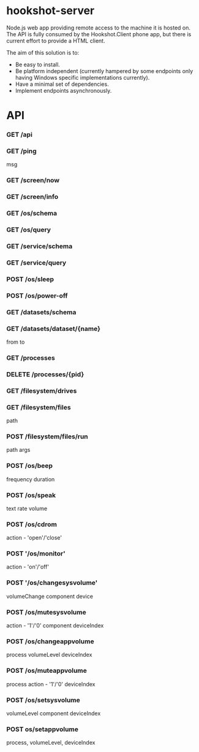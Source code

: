 # hookshot-server
Node.js web app providing remote access to the machine it is hosted on. The API is fully consumed by the Hookshot.Client phone app, but there is current effort to provide a HTML client. 

The aim of this solution is to:
* Be easy to install.
* Be platform independent (currently hampered by some endpoints only having Windows specific implementations currently).
* Have a minimal set of dependencies.
* Implement endpoints asynchronously.

# API

### GET /api
### GET /ping
msg
### GET /screen/now
### GET /screen/info
### GET /os/schema
### GET /os/query
### GET /service/schema
### GET /service/query
### POST /os/sleep
### POST /os/power-off
### GET /datasets/schema
### GET /datasets/dataset/{name}
from
to
### GET /processes
### DELETE /processes/{pid}
### GET /filesystem/drives
### GET /filesystem/files 
path
### POST /filesystem/files/run
path
args
### POST /os/beep
frequency
duration
### POST /os/speak
text
rate
volume
### POST /os/cdrom
action - 'open'/'close' 
### POST '/os/monitor'
action - 'on'/'off'
### POST '/os/changesysvolume'
volumeChange 
component 
device
### POST /os/mutesysvolume
action - '1'/'0' 
component
deviceIndex
### POST /os/changeappvolume
process
volumeLevel 
deviceIndex
### POST /os/muteappvolume
process
action - '1'/'0'
deviceIndex
### POST /os/setsysvolume 
volumeLevel
component
deviceIndex
### POST os/setappvolume
process, 
volumeLevel, 
deviceIndex
